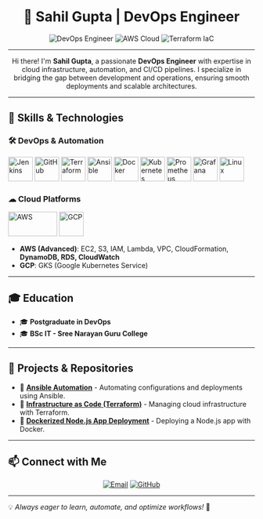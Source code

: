 <h1 align="center">🚀 Sahil Gupta | DevOps Engineer</h1>

<p align="center">
  <img src="https://img.shields.io/badge/DevOps-Engineer-blue" alt="DevOps Engineer">
  <img src="https://img.shields.io/badge/AWS-Cloud-orange" alt="AWS Cloud">
  <img src="https://img.shields.io/badge/Terraform-IaC-purple" alt="Terraform IaC">
</p>

---

<p align="center">
  Hi there! I'm <b>Sahil Gupta</b>, a passionate <b>DevOps Engineer</b> with expertise in cloud infrastructure, automation, and CI/CD pipelines. I specialize in bridging the gap between development and operations, ensuring smooth deployments and scalable architectures.
</p>

---

## 🚀 Skills & Technologies  

### 🛠 DevOps & Automation  
<p align="left">
  <img src="https://cdn.worldvectorlogo.com/logos/jenkins-1.svg" alt="Jenkins" width="50" height="50">
  <img src="https://github.githubassets.com/images/modules/logos_page/GitHub-Mark.png" alt="GitHub" width="50" height="50">
  <img src="https://www.vectorlogo.zone/logos/terraformio/terraformio-icon.svg" alt="Terraform" width="50" height="50">
  <img src="https://www.vectorlogo.zone/logos/ansible/ansible-icon.svg" alt="Ansible" width="50" height="50">
  <img src="https://www.vectorlogo.zone/logos/docker/docker-icon.svg" alt="Docker" width="50" height="50">
  <img src="https://www.vectorlogo.zone/logos/kubernetes/kubernetes-icon.svg" alt="Kubernetes" width="50" height="50">
  <img src="https://upload.wikimedia.org/wikipedia/commons/4/4b/Prometheus_software_logo.svg" alt="Prometheus" width="50" height="50">
  <img src="https://www.vectorlogo.zone/logos/grafana/grafana-icon.svg" alt="Grafana" width="50" height="50">
  <img src="https://upload.wikimedia.org/wikipedia/commons/3/35/Tux.svg" alt="Linux" width="50" height="50">
</p>

### ☁ Cloud Platforms  
<p align="left">
  <img src="https://upload.wikimedia.org/wikipedia/commons/9/93/Amazon_Web_Services_Logo.svg" alt="AWS" width="100" height="50">
  <img src="https://www.vectorlogo.zone/logos/google_cloud/google_cloud-icon.svg" alt="GCP" width="50" height="50">
</p>

- **AWS (Advanced)**: EC2, S3, IAM, Lambda, VPC, CloudFormation, **DynamoDB, RDS, CloudWatch**  
- **GCP**: GKS (Google Kubernetes Service)  

---

## 🎓 Education  
- 🎓 **Postgraduate in DevOps**  
- 🎓 **BSc IT - Sree Narayan Guru College**  

---

## 💼 Projects & Repositories  
- 🔹 **[Ansible Automation](https://github.com/Sahil-214/Ansible.git)** - Automating configurations and deployments using Ansible.  
- 🔹 **[Infrastructure as Code (Terraform)](https://github.com/Sahil-214/Terraform-IAAC.git)** - Managing cloud infrastructure with Terraform.  
- 🔹 **[Dockerized Node.js App Deployment](https://github.com/Sahil-214/my-docker-node-js-app.git)** - Deploying a Node.js app with Docker.  

---

## 📫 Connect with Me  
<p align="center">
  <a href="mailto:sg6420802@gmail.com"><img src="https://img.shields.io/badge/Email-sg6420802@gmail.com-red" alt="Email"></a>
  <a href="https://github.com/Sahil-214"><img src="https://img.shields.io/badge/GitHub-Sahil--214-black" alt="GitHub"></a>
</p>

---

💡 *Always eager to learn, automate, and optimize workflows!* 🚀
